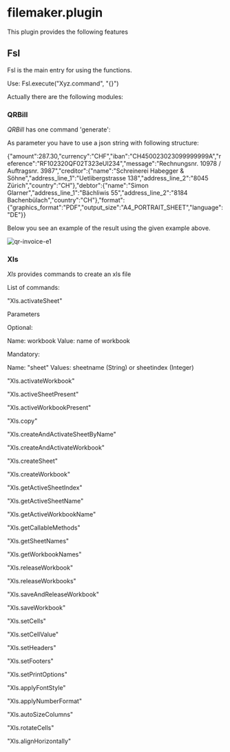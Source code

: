 # filemaker.plugin
This plugin provides the following features
## Fsl
Fsl is the main entry for using the functions.

Use: Fsl.execute("Xyz.command", "{}")

Actually there are the following modules:

### QRBill
*QRBill* has one command 'generate':

As parameter you have to use a json string with following structure:

{"amount":287.30,"currency":"CHF","iban":"CH450023023099999999A","reference":"RF102320QF02T323eUI234","message":"Rechnungsnr. 10978 / Auftragsnr. 3987","creditor":{"name":"Schreinerei Habegger & Söhne","address_line_1":"Uetlibergstrasse 138","address_line_2":"8045 Zürich","country":"CH"},"debtor":{"name":"Simon Glarner","address_line_1":"Bächliwis 55","address_line_2":"8184 Bachenbülach","country":"CH"},"format":{"graphics_format":"PDF","output_size":"A4_PORTRAIT_SHEET","language":"DE"}}


Below you see an example of the result using the given example above.

![qr-invoice-e1](https://user-images.githubusercontent.com/1636301/236786580-bc1bee67-af0c-43ef-94ef-fd4c117ddc60.svg)

### Xls
*Xls* provides commands to create an xls file

List of commands:

"Xls.activateSheet" 

Parameters

Optional:

Name: workbook Value: name of workbook

Mandatory:

Name: "sheet" Values: sheetname (String) or sheetindex (Integer)

"Xls.activateWorkbook"

"Xls.activeSheetPresent"

"Xls.activeWorkbookPresent"

"Xls.copy"

"Xls.createAndActivateSheetByName"

"Xls.createAndActivateWorkbook"

"Xls.createSheet"

"Xls.createWorkbook"

"Xls.getActiveSheetIndex"

"Xls.getActiveSheetName"

"Xls.getActiveWorkbookName"

"Xls.getCallableMethods"

"Xls.getSheetNames"

"Xls.getWorkbookNames"

"Xls.releaseWorkbook"

"Xls.releaseWorkbooks"

"Xls.saveAndReleaseWorkbook"

"Xls.saveWorkbook"

"Xls.setCells"

"Xls.setCellValue"

"Xls.setHeaders"

"Xls.setFooters"

"Xls.setPrintOptions"

"Xls.applyFontStyle"

"Xls.applyNumberFormat"

"Xls.autoSizeColumns"

"Xls.rotateCells"

"Xls.alignHorizontally"

